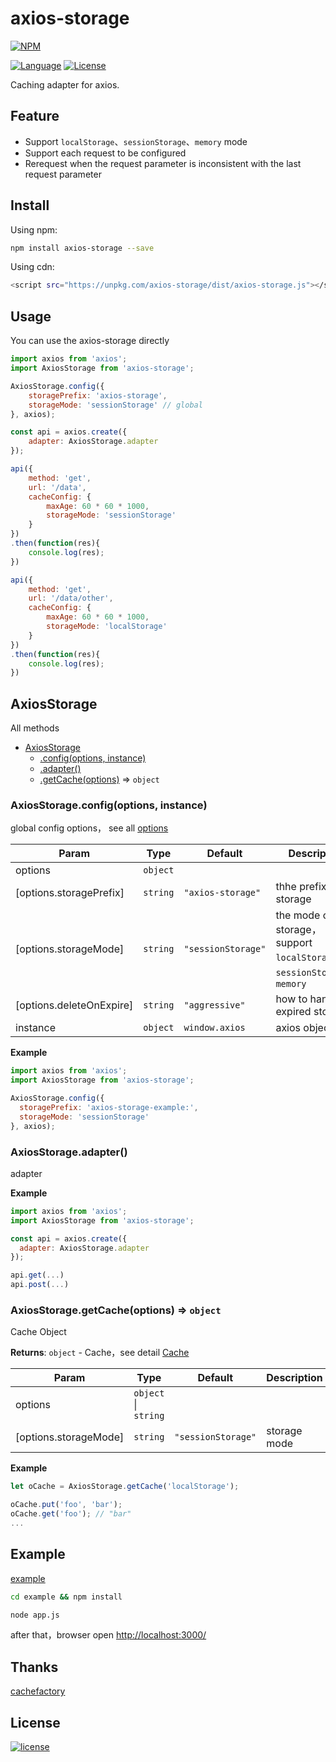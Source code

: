 # axios-storage

[![NPM][img-npm]][url-npm]

[![Language][img-javascript]][url-github]
[![License][img-mit]][url-mit]

Caching adapter for axios.

## Feature

- Support `localStorage`、`sessionStorage`、`memory` mode
- Support each request to be configured
- Rerequest when the request parameter is inconsistent with the last request parameter


## Install
Using npm:

```bash
npm install axios-storage --save
```

Using cdn:

```bash
<script src="https://unpkg.com/axios-storage/dist/axios-storage.js"></script>
```


## Usage

You can use the axios-storage directly

```javascript
import axios from 'axios';
import AxiosStorage from 'axios-storage';

AxiosStorage.config({
    storagePrefix: 'axios-storage',
    storageMode: 'sessionStorage' // global
}, axios);

const api = axios.create({
    adapter: AxiosStorage.adapter
});

api({
    method: 'get',
    url: '/data',
    cacheConfig: {
        maxAge: 60 * 60 * 1000,
        storageMode: 'sessionStorage'
    }
})
.then(function(res){
    console.log(res);
})

api({
    method: 'get',
    url: '/data/other',
    cacheConfig: {
        maxAge: 60 * 60 * 1000,
        storageMode: 'localStorage'
    }
})
.then(function(res){
    console.log(res);
})
```


<a name="AxiosStorage"></a>

## AxiosStorage
All methods


* [AxiosStorage](#AxiosStorage)
    * [.config(options, instance)](#AxiosStorage.config)
    * [.adapter()](#AxiosStorage.adapter)
    * [.getCache(options)](#AxiosStorage.getCache) ⇒ <code>object</code>

<a name="AxiosStorage.config"></a>

### AxiosStorage.config(options, instance)
global config options，
see all [options](http://www.pseudobry.com/CacheFactory/latest/Cache.html)


| Param | Type | Default | Description |
| --- | --- | --- | --- |
| options | <code>object</code> |  |  |
| [options.storagePrefix] | <code>string</code> | <code>&quot;axios-storage&quot;</code> | thhe prefix of storage |
| [options.storageMode] | <code>string</code> | <code>&quot;sessionStorage&quot;</code> | the mode of storage，support `localStorage`、`sessionStorage`、`memory` |
| [options.deleteOnExpire] | <code>string</code> | <code>&quot;aggressive&quot;</code> | how to handler expired storage |
| instance | <code>object</code> | <code>window.axios</code> | axios object |

**Example**  
```js
import axios from 'axios';
import AxiosStorage from 'axios-storage';

AxiosStorage.config({
  storagePrefix: 'axios-storage-example:',
  storageMode: 'sessionStorage'
}, axios);
```
<a name="AxiosStorage.adapter"></a>

### AxiosStorage.adapter()
adapter

**Example**  
```js
import axios from 'axios';
import AxiosStorage from 'axios-storage';

const api = axios.create({
  adapter: AxiosStorage.adapter
});

api.get(...)
api.post(...)
```
<a name="AxiosStorage.getCache"></a>

### AxiosStorage.getCache(options) ⇒ <code>object</code>
Cache Object

**Returns**: <code>object</code> - Cache，see detail [Cache](http://www.pseudobry.com/CacheFactory/latest/Cache.html)  

| Param | Type | Default | Description |
| --- | --- | --- | --- |
| options | <code>object</code> \| <code>string</code> |  |  |
| [options.storageMode] | <code>string</code> | <code>&quot;sessionStorage&quot;</code> | storage mode |

**Example**  
```js
let oCache = AxiosStorage.getCache('localStorage');

oCache.put('foo', 'bar');
oCache.get('foo'); // "bar"
...
```



## Example
[example](./example)

```bash
cd example && npm install
```
```bash
node app.js
```
after that，browser open [http://localhost:3000/](http://localhost:3000/)


## Thanks

[cachefactory](https://www.npmjs.com/package/cachefactory)


## License

[![license][img-mit]][url-mit]


[url-github]: https://github.com/ChanceYu/axios-storage
[url-npm]: https://www.npmjs.com/package/axios-storage
[url-mit]: https://opensource.org/licenses/mit-license.php

[img-npm]: https://nodei.co/npm/axios-storage.png?compact=true
[img-javascript]: https://img.shields.io/badge/language-JavaScript-brightgreen.svg
[img-mit]: https://img.shields.io/badge/license-MIT-blue.svg

